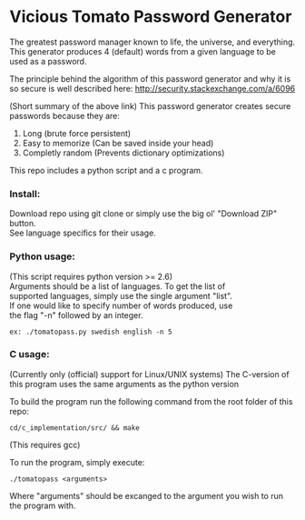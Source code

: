 # Vicious Tomato Password Generator
The greatest password manager known to life, the universe, and everything.  
This generator produces 4 (default) words from a given language to be used as a password. 

The principle behind the algorithm of this password generator and why it is so secure is well described here: http://security.stackexchange.com/a/6096 

(Short summary of the above link)
This password generator creates secure passwords because they are:
1. Long (brute force persistent)
2. Easy to memorize (Can be saved inside your head)
3. Completly random (Prevents dictionary optimizations)

This repo includes a python script and a c program.  

### Install:
Download repo using git clone or simply use the big ol' "Download ZIP" button.  
See language specifics for their usage.  

### Python usage:
(This script requires python version >= 2.6)  
Arguments should be a list of languages. To get the list of  
supported languages, simply use the single argument "list".  
If one would like to specify number of words produced, use  
the flag "-n" followed by an integer.  
    
    ex: ./tomatopass.py swedish english -n 5 

### C usage:
(Currently only (official) support for Linux/UNIX systems)
The C-version of this program uses the same arguments as the python version

To build the program run the following command from the root folder of this repo:

    cd/c_implementation/src/ && make

(This requires gcc)

To run the program, simply execute:

    ./tomatopass <arguments>

Where "arguments" should be excanged to the argument you wish to run the program with.
